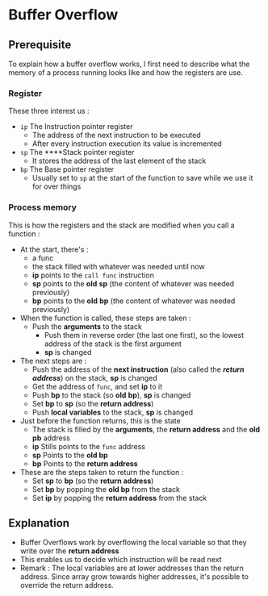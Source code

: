 # Buffer Overflow

## Prerequisite

To explain how a buffer overflow works, I first need to describe what the memory of a process running looks like and how the registers are use.

### Register

These three interest us :

* `ip` The Instruction pointer register
  * The address of the next instruction to be executed
  * After every instruction execution its value is incremented
* `sp` The ****Stack pointer register
  * It stores the address of the last element of the stack
* `bp` The Base pointer register
  * Usually set to `sp` at the start of the function to save while we use it for over things

### Process memory

This is how the registers and the stack are modified when you call a function :

* At the start, there's :
  * a func
  * the stack filled with whatever was needed until now
  * **ip** points to the `call func` instruction
  * **sp** points to the **old** **sp** \(the content of whatever was needed previously\)
  * **bp** points to the **old** **bp** \(the content of whatever was needed previously\)
* When the function is called, these steps are taken :
  * Push the **arguments** to the stack
    * Push them in reverse order \(the last one first\), so the lowest address of the stack is the first argument
    * **sp** is changed
* The next steps are :
  * Push the address of the **next instruction** \(also called the _**return address**_\) on the stack, **sp** is changed 
  * Get the address of `func`, and set **ip** to it
  * Push **bp** to the stack \(so **old** **bp**\), **sp** is changed
  * Set **bp** to **sp** \(so the **return address**\)
  * Push **local variables** to the stack, **sp** is changed
* Just before the function returns, this is the state
  * The stack is filled by the **arguments**, the **return address** and the **old pb** address
  * **ip** Stills points to the `func` address
  * **sp** Points to the **old bp**
  * **bp** Points to the **return address**
* These are the steps taken to return the function :
  * Set **sp** to **bp** \(so the **return address**\)
  * Set **bp** by popping the **old bp** from the stack
  * Set **ip** by popping the **return address** from the stack

## Explanation

* Buffer Overflows work by overflowing the local variable so that they write over the **return address**
* This enables us to decide which instruction will be read next
* Remark : The local variables are at lower addresses than the return address. Since array grow towards higher addresses, it's possible to override the return address.



